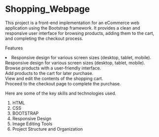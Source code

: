 # Shopping_Webpage

This project is a front-end implementation for an eCommerce web application using the Bootstrap framework. It provides a clean and responsive user interface for browsing products, adding them to the cart, and completing the checkout process.

Features <br>
<li>
<i class="uil uil-location-point"></i>
Responsive design for various screen sizes (desktop, tablet, mobile).
</li>
                </div> 
                Responsive design for various screen sizes (desktop, tablet, mobile).<br>
<i class="fa fa-star"></i> Browse products with a user-friendly interface.<br>
<i class="fa fa-star"></i> Add products to the cart for later purchase.<br>
<i class="fa fa-star"></i> View and edit the contents of the shopping cart.<br>
<i class="fa fa-star"></i> Proceed to the checkout page to complete the purchase.<br>

Here are some of the key skills and technologies used.

1. HTML
2. CSS
3. BOOTSTRAP
4. Responsive Design
5. Image Editing Tools
6. Project Structure and Organization
